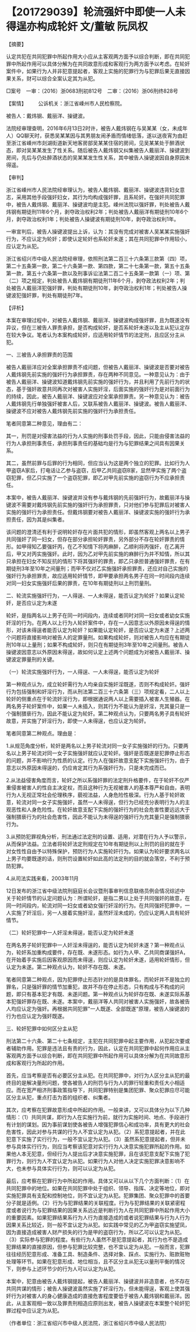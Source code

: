 # 【201729039】轮流强奸中即使一人未得逞亦构成轮奸 文/董敏 阮凤权

【摘要】

认定共犯在共同犯罪中所起作用大小应从主客观两方面予以综合判断，即在共同犯罪中所起作用可以具体分解为在共同故意形成和客观行为两方面予以考虑。在轮奸案件中，如果行为人并非犯意提起者，客观上实施的犯罪行为与犯罪后果无直接因果关系，财可以综合全案认定其为从犯。

□案号　一审：（2016）浙0683刑初812号　二审：（2016）浙06刑终828号

【案情】 　　公诉机关：浙江省嵊州市人民检察院。

被告人：戴炜钢、戴丽洋、操键波。

法院经审理查明，2016年6月13日2时许，被告人戴炜钢在与吴某某（女，未成年人）QQ聊天时，获悉吴某某因与其男朋友闹矛盾而情绪低落，遂以送夜宵为由赶至浙江省嵊州市剡湖街道新天地客房部吴某某住宿的房间，见吴某某处于醉酒状态，即对吴某某发生了性关系。随后被告人戴炜钢又纠集被告人戴丽洋、操键波到房间，先后与仍处醉酒状态的吴某某发生性关系，其中被告人操键波因自身原因未得遥。

【审判】

浙江省嵊州市人民法院经审理认为，被告人戴炜钢、戴丽洋、操键波违背妇女意志，采用其他手段强奸妇女，其行为均构成强奸罪，且系轮奸。在强奸共同犯罪中，被告人戴炜钢、戴丽洋、操键波均是主犯。嵊州法院以强奸罪，判处被告人戴炜钢有期徒刑11年6个月，剥夺政治权利2年；判处被告人戴丽洋有期徒刑10年6个月，剥夺政治权利1年；判处被告人操键波有期徒刑10年，剥夺政治权利1年。

一审宣判后，被告人操键波提出上诉，认为：其没有完成对被害人吴某某实施强奸行为，不应认定为轮奸；即使认定轮奸也系轮奸未遂；其在共同犯罪中作用较小，应认定为从犯。

浙江省绍兴市中级人民法院经审理，依照刑法第二百三十六条第三款第（四）项，第二十五条第一款，第二十六条第一款、第四款，第二十七条第一款，第五十五条第一款，第五十六条第一款以及刑事诉讼法第二百二十五条第一款第（一）项、第（二）项之规定，判处被告人戴炜钢有期徒刑11年6个月，剥夺政法权利2年；判处被告人戴丽洋犯强奸罪，判处有期徒刑10年，剥夺政治权利1年；判处被告人操键波犯强奸罪，判处有期徒刑7年。

【评析】

本案在审理过程中，对被告人戴炜钢、戴丽洋、操键波构成强奸罪，且为既遂没有异议，但在三被告人罪责承担，是否构成轮奸，是否系轮奸未遂以及主从犯认定存在较大争议。笔者认为本案构成轮奸，应适用轮奸情节的法定刑，且应区分主从犯。

一、三被告人承担罪责的范围

被告人戴丽洋应对全案承担罪责不成问题，但被告人戴丽洋、操键波是否要对被告人戴炜钢先前实施的强奸行为承担罪责，存在两种不同意见。一种意见认为：由于被告人戴丽洋、操键波知道戴炜钢先前实施的强奸行为，并且利用了先前行为的状态，基于强奸故意共同再次对被害人实施奸淫，后面实施的强奸行为是对前面行为的持续，因此，被告人戴丽洋、操键波应对全案承担罪责。另一种意见认为：被告人戴炜钢先行单独强奸被害人后，又联系被告人戴丽洋、操键波。被告人戴丽洋、操键波不应对被告人戴炜钢先前实施的强奸行为承担责任。

笔者同意第二种意见，理由有二：

其一，刑罚是对侵害法益的行为人实施的刑事处罚手段，因此，只能由侵害法益的行为人承担刑事责任，承担刑事责任的基础均是行为与犯罪结果之间具有因果关系。

其二，虽然前罪与后罪的行为相同，但应当认为这是两个独立的犯罪。比如行为人甲盗窃A家后，打电话让乙参与盗窃，后甲乙共同盗窃B家，显然甲实施了两个盗窃犯罪，但乙只实施了一个盗窃犯罪，即乙对甲先前实施的盗窃行为不应承担责任。

本案中，被告人戴丽洋、操键波并没有参与戴炜钢的先前强奸行为，故戴丽洋与操键波不需要对戴炜钢先前实施的强奸行为承担罪责，只对他们参与犯罪后对被害人实施的强奸行为承担责任。但戴炜钢要对被告人戴丽洋、操键波实施的强奸行为承担责任，因为其是纠集者。

该问题的澄清还有利于说明轮奸存在片面共犯的情形，即虽然客观上两名以上男子共同强奸了同一妇女，但存在部分承担轮奸罪责，另外部分不存在轮奸罪责的情形。如甲得知乙要强奸丙，在乙不知情下将丙麻醉，乙顺利将丙强奸，在乙离开后，甲又对丙实施强奸。此时，因为乙对甲先前实施的麻醉行为并不知情，所以其只承担在妇女不知反抗的情形下将其强奸的罪责，即乙只承担普通强奸罪责，在有期徒刑3年至10年之间量刑；而甲不仅对乙实施强奸承担罪责，还应对自己实施的强奸行为承担罪责，故应适用轮奸情节，即甲要承担两名男子在同一时间段内连续对同一妇女实施强奸后果的罪责，在10年有期徒刑以上刑罚量刑。

二、轮流实施强奸行为，一人得逞、一人未得逞，能否认定为轮奸？如果认定轮奸，是否应认定为未遂

轮奸，是指两名以上男子在同一时间段内，连续或者同时对同一妇女或者幼女实施奸淫的行为。在两人以上行为人轮奸案件中，存在一人因意志以外原因未得逞的情形，对该未得逞者能否认定为轮奸？如果能认定轮奸，是否应认定为未遂？上述两个问题将直接影响对被告人的定罪量刑。如果构成轮奸，则对被告人均应在有期徒刑10年以上量刑；如果不构成轮奸，则只在有期徒刑3年至10年之间量刑。被告人操键波因意志以外原因未得逞，故如何认定上述两个问题成为对被告人戴丽洋、操键波定罪量刑的关键。

（一）轮流实施强奸行为，一人得逞、一人未得逞，能否认定为轮奸

第一种观点认为，成立轮奸需行为人均亲自实施奸淫既遂，否则不构成轮奸。强奸行为包括强制和奸淫行为，而从刑法第二百三十六条第（三）项规定看，二人以上轮奸的侧重点在于轮流奸淫行为，即根据通说两人以上需要插入被害人生殖器。在两名男子轮奸案件中，如果一人未插入，则其行为不能认为是奸淫，充其量只是一个强制猥亵行为，因此不能认定为轮奸。第二种观点认为，只要两名男子具有轮奸故意，并实施了奸淫行为，即使一人未得逞，也应认定为轮奸。

笔者同意第二种观点。理由是：

1.从规范角度分析，轮奸是两名以上男子轮流对同一女子实施强奸的行为。只要两名以上男子轮流对同一女子实施强奸就应认定轮奸。强奸是否既遂是犯罪停止形态的问题，并不影响行为性质的认定。行为人在强奸故意支配下实施强奸行为，由于意志以外原因未得逞的，仍应肯定其行为系强奸行为，只是未完成而已。

2.从法益侵害角度而言，轮奸之所以系强奸罪的法定刑升格要件，在于轮奸不仅严重侵害被害人的性自主决定权，而且这种行为无视被害人的基本尊严和自由，表明行为人无视正常社会伦理秩序，藐视法益，人身危险性极深。行为人基于轮奸故意，轮流对同一女子实施强奸，虽然一人未得逞，但行为已经充分表明行为人的主观恶性和人身危险性。在轮奸故意支配下实施的强奸行为的社会危害性要远远大于强制猥亵行为的社会危害性，因此不能认为未得逞的强奸行为充其量只是强制猥亵行为。

3.从预防犯罪视角分析，刑法通过法定刑的设置、适用，对潜在行为人予以警示，从而保护法益。立法者将轮奸法定刑规定在10年有期徒刑以上刑罚的目的就在于对女性性自由予以特殊保护，预防行为人实施轮奸行为。如果认为轮奸要求两名以上男子均要既遂的话，则刑罚设置轮奸如此高的法定刑的目的就会落空，不利于预防犯罪。

4.从司法实践来看，2003年11月

12日发布的浙江省中级法院刑庭庭长会议暨刑事审判信息联络员例会情况综述中关于轮奸情节的认定问题认为：所谓轮奸，是指二男以上处于共同强奸的故意，在同一时间段内，轮流对同一妇女或者幼女强行奸淫的行为。在共同强奸犯罪中，一人实施了奸淫后，另一人接着实施奸淫，虽然奸淫未成的，仍应认定两人具有轮奸情节。

（二）轮奸犯罪中一人奸淫未得逞，能否认定为轮奸未遂

在两名男子轮奸犯罪中一人奸淫未得逞的，能否认定为轮奸未遂？第一种观点认为，轮奸系加重构成要件，存在既、未遂形态。如行为人甲、乙共同商谋强奸A，在开始着手实施后因客观原因而未得逞，则应认定为轮奸未遂，适用轮奸情形，但认定为未遂。第二种观点认为，轮奸不存在既、未遂。

笔者同意第二种观点，因为犯罪停止形态针对的是具体罪名，而轮奸并不是独立的罪名，只是强奸罪的情节加重犯，故并不存在停止形态，只有构成与不构成的问题，即只有基本犯才有既、未遂问题。第一种观点认为轮奸存在既、未遂实际系基本犯强奸罪存在既、未遂。本案中，戴丽洋等人共同对被害人实施强奸，故各被告人均应认定为强奸。再根据共同犯罪"一人既遂、全部既遂"原理，被告人操键波的行为也应认定为强奸既遂。

三、轮奸犯罪中如何区分主从犯

刑法第二十六条、第二十七条规定，主犯在共同犯罪中起主要作用，从犯起次要或者辅助作用。犯罪是违法且有责的行为，因此，认定在共同犯罪中起何作用应从主客观两方面予以综合判断，即在共同犯罪中所起作用可以具体分解为在共同故意形成和客观行为所起的作用。

首先，应当考察是否有必要区分主从犯。在共同犯罪中，对行为人区分主从犯的最终目的是解决量刑问题，使各被告人的刑罚与行为人的罪行轻重和责任大小相适应。而在宽严相济刑事政策指导下，共同犯罪特别是集团犯罪、聚众犯罪应尽可能区分主从犯，重点打击为首的组织者、纠集者。

其次，应考察在犯罪故意形成中所起的作用。一般来讲，又可以具体分为以下几种情形：（1）共同共谋，即行为人在实施行为前，就行为实施时间、地点、手段进行有计划的谋划。因为事前谋划使各被告人增强犯罪信心和成功率，具有更大的社会危害性，因此对参与共谋的行为人不宜认定为从犯。（2）系犯意提起者，并在此犯意下实施了实行行为，一般不宜认定为从犯。（3）虽然系犯意提起者，但并未参与具体实行行为，则应当考察该犯意对实行行为人决意实施犯罪所起的作用。如果他人本无犯意，但经行为人提出后才决意实施犯罪，且在该犯意支配下实施了犯罪行为，则行为人不宜认定为从犯。如果行为人对他人决定实施犯罪决意影响不大，也未参与具体实行行为，则可以认定为从犯。

最后，应考察在犯罪行为中所起的作用。具体又可以从以下几个方面判断：（1）在共同犯罪中的地位。如果在共同犯罪中处于组织、领导、指挥、决定等地位，即对实施犯罪具有支配和控制地位，则不宜认定为从犯。犯罪集团、聚众犯罪中的首要分子就是适例。（2）行为与犯罪结果的关联程度。行为与犯罪结果的关联紧密程度或者说行为与犯罪结果的因果关系远近是判断行为人在共同犯罪中所起作用大小的重要因素。如果犯罪结果系行为人行为直接造成的或者说犯罪结果与行为人行为因果关系比较近，则一般不宜认定为从犯。如实践中常见的乙为甲盗窃实施望凤，因为直接造成被害人财产损失的行为是甲的盗窃行为，所以乙可以认定为从犯。（3）实际参与犯罪的程度。有些行为人虽然不是犯意提起者，其行为也不是造成犯罪结果的直接原因，但参与犯罪比较完整，也不宜认定为从犯。一般而言，犯罪往往经历犯意形成、准备工具、制造条件、选择对象、踩点、实施行为、赃款赃物处理等环节。如果在犯意形成、地位相当，且不区分主从犯无以量刑平衡的情况下，则参与上述环节少的行为人可以认定为从犯。

本案中，犯意由被告人戴炜钢提起，被告人戴丽洋、操键波并非造意者，也不存在共同共谋的情形；被告人操键波虽然实施了奸淫行为，但未能得逞，客观上使其强奸行为对被害人的身心健康造成的直接危害程度要低于被告人戴炜钢和戴丽洋。因此，从主客观相一致以及罪责刑相造应原则出发，被告人操键波在本案整个轮奸犯罪过程中应认定为从犯。

（作者单位：浙江省绍兴市中级人民法院，浙江省绍兴市中级人民法院）